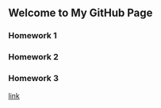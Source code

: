 ## Welcome to My GitHub Page

### Homework 1
### Homework 2
### Homework 3

[link](https://moodle.boun.edu.tr/my/)
